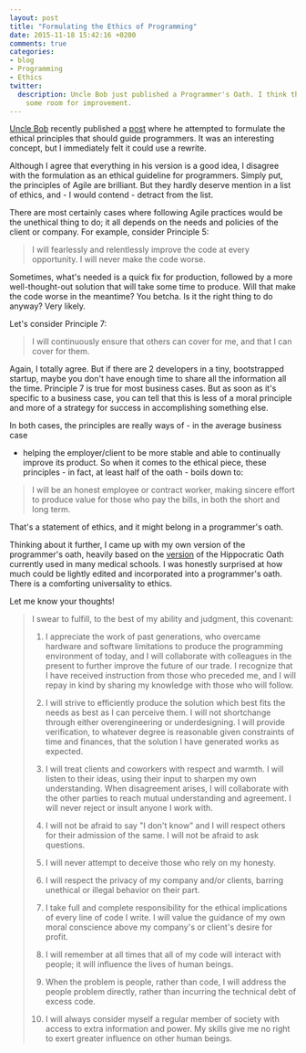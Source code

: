 ```yaml
---
layout: post
title: "Formulating the Ethics of Programming"
date: 2015-11-18 15:42:16 +0200
comments: true
categories:
- blog
- Programming
- Ethics
twitter:
  description: Uncle Bob just published a Programmer's Oath. I think there is
    some room for improvement.
---
```


[Uncle Bob][Uncle Bob] recently published a [post][A Programmer's Oath] where he
attempted to formulate the ethical principles that should guide programmers.  It
was an interesting concept, but I immediately felt it could use a rewrite.

Although I agree that everything in his version is a good idea, I disagree with
the formulation as an ethical guideline for programmers.  Simply put, the
principles of Agile are brilliant.  But they hardly deserve mention in a list of
ethics, and - I would contend - detract from the list.

<!-- more -->

There are most certainly cases where following Agile practices would be the
unethical thing to do; it all depends on the needs and policies of the client or
company.  For example, consider Principle 5:

> I will fearlessly and relentlessly improve the code at every opportunity. I
will never make the code worse.

Sometimes, what's needed is a quick fix for production, followed by a more
well-thought-out solution that will take some time to produce.  Will that make
the code worse in the meantime?  You betcha.  Is it the right thing to do
anyway?  Very likely.

Let's consider Principle 7:

> I will continuously ensure that others can cover for me, and that I can cover
for them.

Again, I totally agree.  But if there are 2 developers in a tiny, bootstrapped
startup, maybe you don't have enough time to share all the information all the
time.  Principle 7 is true for most business cases.  But as soon as it's
specific to a business case, you can tell that this is less of a moral principle
and more of a strategy for success in accomplishing something else.

In both cases, the principles are really ways of - in the average business case
- helping the employer/client to be more stable and able to continually improve
its product.  So when it comes to the ethical piece, these principles - in fact,
at least half of the oath - boils down to:

> I will be an honest employee or contract worker, making sincere effort to
produce value for those who pay the bills, in both the short and long term.

That's a statement of ethics, and it might belong in a programmer's oath.

Thinking about it further, I came up with my own version of the programmer's
oath, heavily based on the [version][Modern Hippocratic Oath] of the Hippocratic
Oath currently used in many medical schools.  I was honestly surprised at how
much could be lightly edited and incorporated into a programmer's oath.  There
is a comforting universality to ethics.

Let me know your thoughts!

> I swear to fulfill, to the best of my ability and judgment, this covenant:
>
> 1. I appreciate the work of past generations, who overcame hardware and software limitations to produce the programming environment of today, and I will collaborate with colleagues in the present to further improve the future of our trade.  I recognize that I have received instruction from those who preceded me, and I will repay in kind by sharing my knowledge with those who will follow.
>
> 1. I will strive to efficiently produce the solution which best fits the needs as best as I can perceive them.  I will not shortchange through either overengineering or underdesigning.  I will provide verification, to whatever degree is reasonable given constraints of time and finances, that the solution I have generated works as expected.
>
> 1. I will treat clients and coworkers with respect and warmth.  I will listen to their ideas, using their input to sharpen my own understanding.  When disagreement arises, I will collaborate with the other parties to reach mutual understanding and agreement.  I will never reject or insult anyone I work with.
>
> 1. I will not be afraid to say "I don't know" and I will respect others for their admission of the same.  I will not be afraid to ask questions.
>
> 1. I will never attempt to deceive those who rely on my honesty.
>
> 1. I will respect the privacy of my company and/or clients, barring unethical or illegal behavior on their part.
>
> 1. I take full and complete responsibility for the ethical implications of every line of code I write.  I will value the guidance of my own moral conscience above my company's or client's desire for profit.
>
> 1. I will remember at all times that all of my code will interact with people; it will influence the lives of human beings.
>
> 1. When the problem is people, rather than code, I will address the people problem directly, rather than incurring the technical debt of excess code.
>
> 1. I will always consider myself a regular member of society with access to extra information and power.  My skills give me no right to exert greater influence on other human beings.

[Uncle Bob]: https://en.wikipedia.org/wiki/Robert_Cecil_Martin
[A Programmer's Oath]: http://blog.cleancoder.com/uncle-bob/2015/11/18/TheProgrammersOath.html
[Modern Hippocratic Oath]: https://en.wikipedia.org/w/index.php?title=Hippocratic_Oath&oldid=688739951#Modern_version
